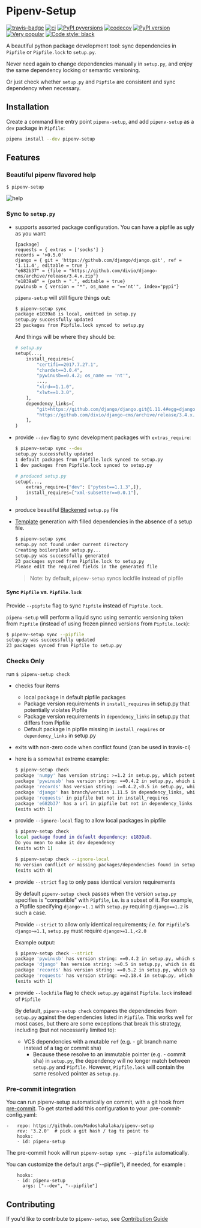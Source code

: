 # Pipenv-Setup

[![travis-badge](https://travis-ci.org/Madoshakalaka/pipenv-setup.svg?branch=master)](https://travis-ci.org/Madoshakalaka/pipenv-setup)
[![ci](https://github.com/Madoshakalaka/pipenv-setup/actions/workflows/ci.yml/badge.svg)](https://github.com/Madoshakalaka/pipenv-setup/actions/workflows/ci.yml)
[![PyPI pyversions](https://img.shields.io/pypi/pyversions/pipenv-setup.svg)](https://pypi.python.org/pypi/pipenv-setup/)
[![codecov](https://codecov.io/gh/Madoshakalaka/pipenv-setup/branch/master/graph/badge.svg)](https://codecov.io/gh/Madoshakalaka/pipenv-setup)
[![PyPI version](https://badge.fury.io/py/pipenv-setup.svg)](https://badge.fury.io/py/pipenv-setup)
[![Very popular](https://img.shields.io/pypi/dm/pipenv-setup)](https://pypistats.org/packages/pipenv-setup)
[![Code style: black](https://img.shields.io/badge/code%20style-black-000000.svg)](https://github.com/psf/black)

A beautiful python package development tool: sync dependencies in `Pipfile` or `Pipfile.lock` to `setup.py`.

Never need again to change dependencies manually in `setup.py`, and enjoy the same
dependency locking or semantic versioning.

Or just check whether `setup.py` and `Pipfile` are consistent and sync dependency when
necessary.

## Installation

Create a command line entry point `pipenv-setup`, and add `pipenv-setup` as a `dev`
package in `Pipfile`:

```bash
pipenv install --dev pipenv-setup
```

## Features

### Beautiful pipenv flavored help

`$ pipenv-setup`

![help](https://raw.githubusercontent.com/Madoshakalaka/pipenv-setup/master/readme_assets/help.PNG)

### Sync to `setup.py`

- supports assorted package configuration. You can have a pipfile as ugly as you want:

  ```Pipfile
  [package]
  requests = { extras = ['socks'] }
  records = '>0.5.0'
  django = { git = 'https://github.com/django/django.git', ref = '1.11.4', editable = true }
  "e682b37" = {file = "https://github.com/divio/django-cms/archive/release/3.4.x.zip"}
  "e1839a8" = {path = ".", editable = true}
  pywinusb = { version = "*", os_name = "=='nt'", index="pypi"}
  ```

  `pipenv-setup` will still figure things out:

  ```bash
  $ pipenv-setup sync
  package e1839a8 is local, omitted in setup.py
  setup.py successfully updated
  23 packages from Pipfile.lock synced to setup.py
  ```

  And things will be where they should be:

  ```python
  # setup.py
  setup(...,
      install_requires=[
          "certifi==2017.7.27.1",
          "chardet==3.0.4",
          "pywinusb==0.4.2; os_name == 'nt'",
          ...,
          "xlrd==1.1.0",
          "xlwt==1.3.0",
      ],
      dependency_links=[
          "git+https://github.com/django/django.git@1.11.4#egg=django",
          "https://github.com/divio/django-cms/archive/release/3.4.x.zip",
      ],
  )
  ```

- provide `--dev` flag to sync development packages with `extras_require`:

  ```bash
  $ pipenv-setup sync --dev
  setup.py successfully updated
  1 default packages from Pipfile.lock synced to setup.py
  1 dev packages from Pipfile.lock synced to setup.py
  ```

  ```python
  # produced setup.py
  setup(...,
      extras_require={"dev": ["pytest==1.1.3",]},
      install_requires=["xml-subsetter==0.0.1"],
  )
  ```

- produce beautiful [Blackened](https://github.com/psf/black) `setup.py` file

- [Template](https://github.com/pypa/sampleproject/blob/master/setup.py) generation with
  filled dependencies in the absence of a setup file.

  ```bash
  $ pipenv-setup sync
  setup.py not found under current directory
  Creating boilerplate setup.py...
  setup.py was successfully generated
  23 packages synced from Pipfile.lock to setup.py
  Please edit the required fields in the generated file
  ```

  > Note: by default, `pipenv-setup` syncs lockfile instead of pipfile

#### Sync `Pipfile` vs. `Pipfile.lock`

Provide `--pipfile` flag to sync `Pipfile` instead of `Pipfile.lock`.

`pipenv-setup`
will perform a liquid sync using semantic versioning taken from `Pipfile` (instead of
using frozen pinned versions from `Pipfile.lock`):

```bash
$ pipenv-setup sync --pipfile
setup.py was successfully updated
23 packages synced from Pipfile to setup.py
```

### Checks Only

run `$ pipenv-setup check`

- checks four items
  - local package in default pipfile packages
  - Package version requirements in `install_requires` in setup.py that potentially violates Pipfile
  - Package version requirements in `dependency_links` in setup.py that differs from Pipfile
  - Default package in pipfile missing in `install_requires` or `dependency_links` in setup.py
- exits with non-zero code when conflict found (can be used in travis-ci)
- here is a somewhat extreme example:

  ```bash
  $ pipenv-setup check
  package 'numpy' has version string: >=1.2 in setup.py, which potentially violates >=1.5 in pipfile
  package 'pywinusb' has version string: ==0.4.2 in setup.py, which is disjoint from ~=0.3.0 in pipfile
  package 'records' has version string: >=0.4.2,<0.5 in setup.py, which is disjoint from >0.5.0 in pipfile
  package 'django' has branch/version 1.11.5 in dependency_links, which is different than 1.11.4 listed in pipfile
  package 'requests' in pipfile but not in install_requires
  package 'e682b37' has a url in pipfile but not in dependency_links
  (exits with 1)
  ```

- provide `--ignore-local` flag to allow local packages in pipfile

  ```bash
  $ pipenv-setup check
  local package found in default dependency: e1839a8.
  Do you mean to make it dev dependency
  (exits with 1)
  ```

  ```bash
  $ pipenv-setup check --ignore-local
  No version conflict or missing packages/dependencies found in setup.py!
  (exits with 0)
  ```

- provide `--strict` flag to only pass identical version requirements

  By default `pipenv-setup check` passes when the version `setup.py` specifies is
  "compatible" with `Pipfile`, i.e. is a subset of it. For example, a Pipfile
  specifying `django~=1.1` with `setup.py` requiring `django==1.2` is such a case.

  Provide `--strict` to allow only identical requirements; _i.e._ for `Pipfile`'s
  `django~=1.1`, `setup.py` must require `django>=1.1,<2.0`

  Example output:

  ```bash
  $ pipenv-setup check --strict
  package 'pywinusb' has version string: ==0.4.2 in setup.py, which specifies a subset of * in pipfile
  package 'django' has version string: >=0.5 in setup.py, which is disjoint from ~=0.3.0 in pipfile
  package 'records' has version string: ==0.5.2 in setup.py, which specifies a subset of >0.5.0 in pipfile
  package 'requests' has version string: ==2.18.4 in setup.py, which specifies a subset of * in pipfile
  (exits with 1)
  ```

- provide `--lockfile` flag to check `setup.py` against `Pipfile.lock` instead of `Pipfile`

  By default, `pipenv-setup check` compares the dependencies from `setup.py` against
  the dependencies listed in `Pipfile`. This works well for most cases, but there
  are some exceptions that break this strategy, including (but not necessarily limited to):

  - VCS dependencies with a mutable `ref` (e.g. - git branch name instead of a tag or commit sha)
    - Because these resolve to an immutable pointer (e.g. - commit sha) in `setup.py`, the
      dependency will no longer match between `setup.py` and `Pipfile`. However, `Pipfile.lock`
      will contain the same resolved pointer as `setup.py`.

### Pre-commit integration

You can run pipenv-setup automatically on commit, with a git hook from [pre-commit](https://pre-commit.com). To get started add this configuration to your .pre-commit-config.yaml:

```
-   repo: https://github.com/Madoshakalaka/pipenv-setup
    rev: '3.2.0'  # pick a git hash / tag to point to
    hooks:
    - id: pipenv-setup
```
The pre-commit hook will run `pipenv-setup sync --pipfile` automatically.

You can customize the default args ("--pipfile"), if needed, for example :

```
    hooks:
    - id: pipenv-setup
      args: ["--dev", "--pipfile"]
```


## Contributing

If you'd like to contribute to `pipenv-setup`, see [Contribution Guide](CONTRIBUTING.md)
